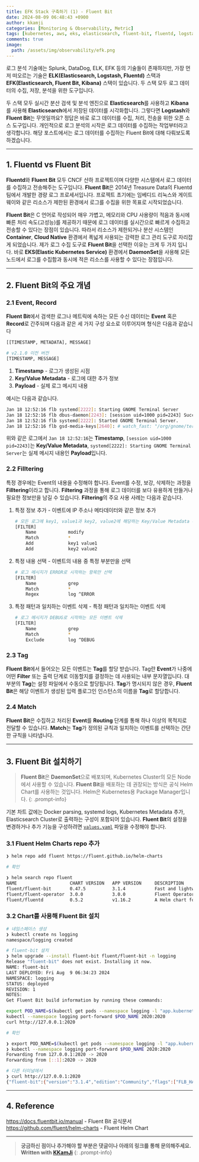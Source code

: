 ```yaml
---
title: EFK Stack 구축하기 (1) - Fluent Bit 
date: 2024-08-09 06:48:43 +0900
author: kkamji
categories: [Monitoring & Observability, Metric]
tags: [kubernetes, aws, eks, elasticsearch, fluent-bit, fluentd, logstash, elk, efk, kibana]     # TAG names should always be lowercase
comments: true
image:
  path: /assets/img/observability/efk.png
---
```


로그 분석 기술에는 Splunk, DataDog, ELK, EFK 등의 기술들이 존재하지만, 가장 먼저 떠오르는 기술은 **ELK(Elasticsearch, Logstash, Fluentd)** 스택과 **EFK(Elasticsearch, Fluent Bit, Kibana)** 스택이 있습니다. 두 스택 모두 로그 데이터의 수집, 저장, 분석을 위한 도구입니다.  

두 스택 모두 실시간 분산 검색 및 분석 엔진으로 **Elasticsearch**를 사용하고 **Kibana**를 사용해 **Elasticsearch**에서 저장된 데이터를 시각화합니다. 그렇다면 **Logstash**와 **Fluent Bit**는 무엇일까요? 정답은 바로 로그 데이터를 수집, 처리, 전송을 위한 오픈 소스 도구입니다. 개인적으로 로그 분석의 시작은 로그 데이터를 수집하는 작업부터라고 생각합니다. 해당 포스트에서는 로그 데이터를 수집하는 Fluent Bit에 대해 다뤄보도록 하겠습니다.

---

## 1. Fluentd vs Fluent Bit

**Fluentd**와 **Fluent Bit** 모두 CNCF 산하 프로젝트이며 다양한 시스템에서 로그 데이터를 수집하고 전송해주는 도구입니다. **Fluent Bit**은 2014년 Treasure Data의 Fluentd팀에서 개발한 경량 로그 프로세서입니다. 프로젝트 초기에는 임베디드 리눅스와 게이트웨이와 같은 리소스가 제한된 환경에서 로그를 수집을 위한 목표로 시작되었습니다.  

**Fluent Bit**은 C 언어로 작성되어 매우 가볍고, 메모리와 CPU 사용량이 적음과 동시에 빠른 처리 속도(고성능)를 제공하기 때문에 로그 데이터를 실시간으로 빠르게 수집하고 전송할 수 있다는 장점이 있습니다. 따라서 리소스가 제한되거나 분산 시스템인 **Container**, **Cloud Native** 환경에서 폭넓게 사용되는 강력한 로그 관리 도구로 자리잡게 되었습니다. 제가 로그 수집 도구로 **Fluent Bit**을 선택한 이유는 크게 두 가지 입니다. 바로 **EKS(Elastic Kubernetes Service)** 환경에서 **DaemonSet**을 사용해 모든 노드에서 로그를 수집함과 동시에 적은 리소스를 사용할 수 있다는 장점입니다.

---

## 2. Fluent Bit의 주요 개념

### 2.1 Event, Record

**Fluent Bit**에서 검색한 로그나 메트릭에 속하는 모든 수신 데이터는 **Event** 혹은 **Record**로 간주되며 다음과 같은 세 가지 구성 요소로 이루어지며 형식은 다음과 같습니다

```bash
[[TIMESTAMP, METADATA], MESSAGE]

# v2.1.0 이전 버전
[TIMESTAMP, MESSAGE]
```

1. **Timestamp** - 로그가 생성된 시점
2. **Key/Value Metadata** - 로그에 대한 추가 정보
3. **Payload** - 실제 로그 메시지 내용

예시는 다음과 같습니다.

```bash
Jan 18 12:52:16 flb systemd[2222]: Starting GNOME Terminal Server
Jan 18 12:52:16 flb dbus-daemon[2243]: [session uid=1000 pid=2243] Successfully activated service 'org.gnome.Terminal'
Jan 18 12:52:16 flb systemd[2222]: Started GNOME Terminal Server.
Jan 18 12:52:16 flb gsd-media-keys[2640]: # watch_fast: "/org/gnome/terminal/legacy/" (establishing: 0, active: 0)
```

위와 같은 로그에서 `Jan 18 12:52:16`는 **Timestamp**, `[session uid=1000 pid=2243]`는 **Key/Value Metadata**, `systemd[2222]: Starting GNOME Terminal Server`는 실제 메시지 내용인 **Payload**입니다.

### 2.2 Filltering

특정 경우에는 Event의 내용을 수정해야 합니다. Event를 수정, 보강, 삭제하는 과정을 **Filltering**이라고 합니다. **Filtering** 과정을 통해 로그 데이터를 보다 유용하게 만들거나 필요한 정보만을 남길 수 있습니다. **Filtering**의 주요 사용 사례는 다음과 같습니다.

1. 특정 정보 추가 - 이벤트에 IP 주소나 메타데이터와 같은 정보 추가

    ```bash
    # 모든 로그에 key1, value1과 key2, value2에 해당하는 Key/Value Metadata 추가
    [FILTER]
        Name            modify
        Match           *
        Add             key1 value1
        Add             key2 value2
    ```

2. 특정 내용 선택 - 이벤트의 내용 중 특정 부분만을 선택

    ```bash
    # 로그 메시지가 ERROR로 시작하는 항목만 선택
    [FILTER]
        Name            grep
        Match           *
        Regex           log ^ERROR
    ```

3. 특정 패턴과 일치하는 이벤트 삭제 - 특정 패턴과 일치하는 이벤트 삭제

    ```bash
    # 로그 메시지가 DEBUG로 시작하는 모든 이벤트 삭제
    [FILTER]
        Name            grep
        Match           *
        Exclude         log ^DEBUG
    ```

### 2.3 Tag

**Fluent Bit**에서 들어오는 모든 이벤트는 **Tag**를 할당 받습니다. Tag란 **Event**가 나중에 어떤 **Filter** 또는 출력 단계로 이동할지를 결정하는 데 사용되는 내부 문자열입니다. 대부분의 **Tag**는 설정 파일에서 수동으로 할당됩니다. **Tag**가 명시되지 않은 경우, **Fluent Bit**은 해당 이벤트가 생성된 입력 플로그인 인스턴스의 이름을 **Tag**로 할당합니다.

### 2.4 Match

**Fluent Bit**은 수집하고 처리된 **Event**를 **Routing** 단계를 통해 하나 이상의 목적지로 전달할 수 있습니다. **Match**는 **Tag**가 정의된 규칙과 일치하는 이벤트를 선택하는 간단한 규칙을 나타냅니다.

---

## 3. Fluent Bit 설치하기

> **Fluent Bit**은 **DaemonSet**으로 배포되며, Kubernetes Cluster의 모든 Node에서 사용할 수 있습니다. **Fluent Bit**을 배포하는 데 권장되는 방식은 공식 Helm Chart를 사용하는 것입니다. Helm은 Kubernetes용 Package Manager입니다.
{: .prompt-info}

기본 차트 값에는 Docker parsing, systemd logs, Kubernetes Metadata 추가, Elasticsearch Cluster로 출력하는 구성이 포함되어 있습니다. **Fluent Bit**의 설정을 변경하거나 추가 기능을 구성하려면 [`values.yaml`](https://github.com/fluent/helm-charts/blob/main/charts/fluent-bit/values.yaml) 파일을 수정해야 합니다.

### 3.1 Fluent Helm Charts repo 추가

```bash
❯ helm repo add fluent https://fluent.github.io/helm-charts

# 확인

❯ helm search repo fluent
NAME                    CHART VERSION   APP VERSION     DESCRIPTION                                       
fluent/fluent-bit       0.47.5          3.1.4           Fast and lightweight log processor and forwarde...
fluent/fluent-operator  3.0.0           3.0.0           Fluent Operator provides great flexibility in b...
fluent/fluentd          0.5.2           v1.16.2         A Helm chart for Kubernetes  
```

### 3.2 Chart를 사용해 Fluent Bit 설치

```bash
# 네임스페이스 생성
❯ kubectl create ns logging
namespace/logging created

# fluent-bit 설치
❯ helm upgrade --install fluent-bit fluent/fluent-bit -n logging
Release "fluent-bit" does not exist. Installing it now.
NAME: fluent-bit
LAST DEPLOYED: Fri Aug  9 06:34:23 2024
NAMESPACE: logging
STATUS: deployed
REVISION: 1
NOTES:
Get Fluent Bit build information by running these commands:

export POD_NAME=$(kubectl get pods --namespace logging -l "app.kubernetes.io/name=fluent-bit,app.kubernetes.io/instance=fluent-bit" -o jsonpath="{.items[0].metadata.name}")
kubectl --namespace logging port-forward $POD_NAME 2020:2020
curl http://127.0.0.1:2020

# 확인

❯ export POD_NAME=$(kubectl get pods --namespace logging -l "app.kubernetes.io/name=fluent-bit,app.kubernetes.io/instance=fluent-bit" -o jsonpath="{.items[0].metadata.name}")
❯ kubectl --namespace logging port-forward $POD_NAME 2020:2020
Forwarding from 127.0.0.1:2020 -> 2020
Forwarding from [::1]:2020 -> 2020

# 다른 터미널에서
❯ curl http://127.0.0.1:2020
{"fluent-bit":{"version":"3.1.4","edition":"Community","flags":["FLB_HAVE_SYS_WAIT_H","FLB_HAVE_IN_STORAGE_BACKLOG","FLB_HAVE_CHUNK_TRACE","FLB_HAVE_PARSER","FLB_HAVE_RECORD_ACCESSOR","FLB_HAVE_STREAM_PROCESSOR","FLB_HAVE_TLS","FLB_HAVE_OPENSSL","FLB_HAVE_METRICS","FLB_HAVE_WASM","FLB_HAVE_AWS","FLB_HAVE_AWS_CREDENTIAL_PROCESS","FLB_HAVE_SIGNV4","FLB_HAVE_SQLDB","FLB_LOG_NO_CONTROL_CHARS","FLB_HAVE_METRICS","FLB_HAVE_HTTP_SERVER","FLB_HAVE_SYSTEMD","FLB_HAVE_SYSTEMD_SDBUS","FLB_HAVE_FORK","FLB_HAVE_TIMESPEC_GET","FLB_HAVE_GMTOFF","FLB_HAVE_UNIX_SOCKET","FLB_HAVE_LIBYAML","FLB_HAVE_ATTRIBUTE_ALLOC_SIZE","FLB_HAVE_PROXY_GO","FLB_HAVE_JEMALLOC","FLB_HAVE_LIBBACKTRACE","FLB_HAVE_REGEX","FLB_HAVE_UTF8_ENCODER","FLB_HAVE_LUAJIT","FLB_HAVE_C_TLS","FLB_HAVE_ACCEPT4","FLB_HAVE_INOTIFY","FLB_HAVE_GETENTROPY","FLB_HAVE_GETENTROPY_SYS_RANDOM"]}}
```

---

## 4. Reference

<https://docs.fluentbit.io/manual> - Fluent Bit 공식문서  
<https://github.com/fluent/helm-charts> - Fluent Helm Chart

---
> **궁금하신 점이나 추가해야 할 부분은 댓글이나 아래의 링크를 통해 문의해주세요.**  
> **Written with [KKamJi](https://www.linkedin.com/in/taejikim/)**
{: .prompt-info}
